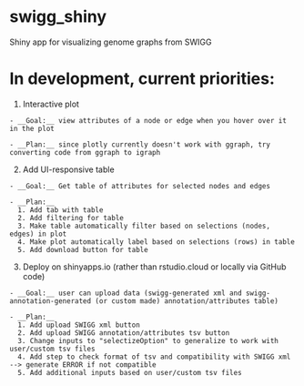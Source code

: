 # swigg_shiny
Shiny app for visualizing genome graphs from SWIGG

# In development, current priorities:

  1. Interactive plot
  
    - __Goal:__ view attributes of a node or edge when you hover over it in the plot
    
    - __Plan:__ since plotly currently doesn't work with ggraph, try converting code from ggraph to igraph
  
  2. Add UI-responsive table
  
    - __Goal:__ Get table of attributes for selected nodes and edges
    
    - __Plan:__ 
      1. Add tab with table
      2. Add filtering for table
      3. Make table automatically filter based on selections (nodes, edges) in plot
      4. Make plot automatically label based on selections (rows) in table
      5. Add download button for table 

  3. Deploy on shinyapps.io (rather than rstudio.cloud or locally via GitHub code)
  
    - __Goal:__ user can upload data (swigg-generated xml and swigg-annotation-generated (or custom made) annotation/attributes table)
    
    - __Plan:__
      1. Add upload SWIGG xml button
      2. Add upload SWIGG annotation/attributes tsv button
      3. Change inputs to "selectizeOption" to generalize to work with user/custom tsv files
      4. Add step to check format of tsv and compatibility with SWIGG xml --> generate ERROR if not compatible
      5. Add additional inputs based on user/custom tsv files
